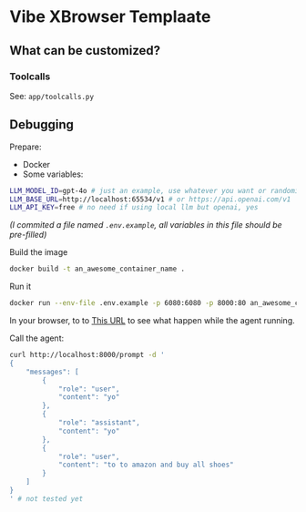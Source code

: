 # Vibe XBrowser Templaate

## What can be customized?

### Toolcalls 

See: `app/toolcalls.py`

## Debugging

Prepare:
- Docker
- Some variables:

```bash
LLM_MODEL_ID=gpt-4o # just an example, use whatever you want or randomize if using local llm
LLM_BASE_URL=http://localhost:65534/v1 # or https://api.openai.com/v1
LLM_API_KEY=free # no need if using local llm but openai, yes
```

*(I commited a file named `.env.example`, all variables in this file should be pre-filled)*

Build the image 

```bash
docker build -t an_awesome_container_name . 
```

Run it

```bash
docker run --env-file .env.example -p 6080:6080 -p 8000:80 an_awesome_container_name 
```

In your browser, to to [This URL](http://localhost:6080/vnc.html?host=localhost&port=6080) to see what happen while the agent running.

Call the agent:

```bash
curl http://localhost:8000/prompt -d '
{
    "messages": [
        {
            "role": "user",
            "content": "yo"
        },
        {
            "role": "assistant",
            "content": "yo"
        },
        {
            "role": "user",
            "content": "to to amazon and buy all shoes"
        }
    ]
}
' # not tested yet
```